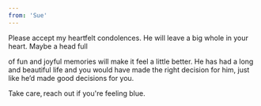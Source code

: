 ```yaml
---
from: 'Sue'
---
```


Please accept my heartfelt condolences. He will leave a big whole in your heart. Maybe a head full 

of fun and joyful memories will make it feel a little better. He has had a long and beautiful life and you would have made the right decision for him, just like he’d made good decisions for you.  

Take care, reach out if you're feeling blue.  